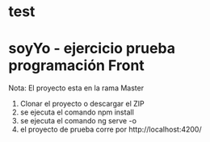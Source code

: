 # test
# soyYo - ejercicio prueba programación Front

Nota: El proyecto esta en la rama Master

1. Clonar el proyecto o descargar el ZIP
2. se ejecuta el comando npm install
3. se ejecuta el comando ng serve -o
4. el proyecto de prueba corre por http://localhost:4200/ 
